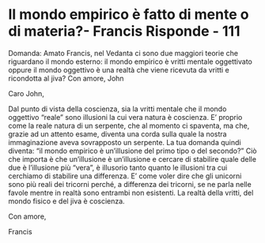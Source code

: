 # Il mondo empirico è fatto di mente o di materia?- Francis Risponde - 111 





Domanda: Amato Francis, nel Vedanta ci sono due maggiori teorie che riguardano il mondo esterno: il mondo empirico &egrave; vritti mentale oggettivato oppure il mondo oggettivo &egrave; una realt&agrave; che viene ricevuta da vritti e ricondotta al jiva? Con amore, John





Caro John,





Dal punto di vista della coscienza, sia la vritti mentale che il mondo oggettivo &ldquo;reale&rdquo; sono illusioni la cui vera natura &egrave; coscienza. E&rsquo; proprio come la reale natura di un serpente, che al momento ci spaventa, ma che, grazie ad un attento esame, diventa una corda sulla quale la nostra immaginazione aveva sovrapposto un serpente. La tua domanda quindi diventa: &ldquo;il mondo empirico &egrave; un&rsquo;illusione del primo tipo o del secondo?&rdquo; Ci&ograve; che importa &egrave; che un&rsquo;illusione &egrave; un&rsquo;illusione e cercare di stabilire quale delle due &egrave; l&rsquo;illusione pi&ugrave; &ldquo;vera&rdquo;, &egrave; illusorio tanto quanto le illusioni tra cui cerchiamo di stabilire una differenza. E&rsquo; come voler dire che gli unicorni sono pi&ugrave; reali dei tricorni perch&eacute;, a differenza dei tricorni, se ne parla nelle favole mentre in realt&agrave; sono entrambi non esistenti. La realt&agrave; della vritti, del mondo fisico e del jiva &egrave; coscienza.





Con amore,





Francis








